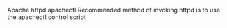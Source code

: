 Apache
  httpd
    apachectl
      Recommended method of invoking httpd is to use the apachectl control script